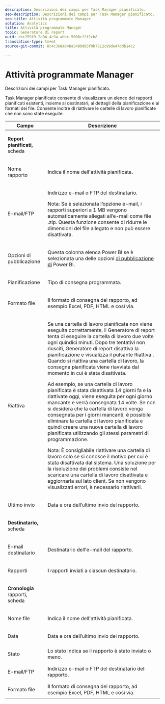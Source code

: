 ```yaml
---
description: Descrizioni dei campi per Task Manager pianificato.
seo-description: Descrizioni dei campi per Task Manager pianificato.
seo-title: Attività programmate Manager
solution: Analytics
title: Attività programmate Manager
topic: Generatore di report
uuid: dec259f0-2a04-4c94-abbc-5008cf2f1cb8
translation-type: tm+mt
source-git-commit: 8c4c368a84ba5499d85f0b7512c99de47ddb14c2

---
```



# Attività programmate Manager

Descrizioni dei campi per Task Manager pianificato.

Task Manager pianificato consente di visualizzare un elenco dei rapporti pianificati esistenti, insieme ai destinatari, ai dettagli della pianificazione e ai formati dei file. Consente inoltre di riattivare le cartelle di lavoro pianificate che non sono state eseguite.

<table id="table_21B07A0B5F1D4435A4E882E45A7A6B6E"> 
 <thead> 
  <tr> 
   <th colname="col1" class="entry"> Campo </th> 
   <th colname="col2" class="entry"> Descrizione </th> 
  </tr> 
 </thead>
 <tbody> 
  <tr> 
   <td colname="col1"> <p><b>Report pianificati, </b>scheda </p> </td> 
   <td colname="col2"> </td> 
  </tr> 
  <tr> 
   <td colname="col1"> <p>Nome rapporto </p> </td> 
   <td colname="col2"> <p>Indica il nome dell'attività pianificata. </p> </td> 
  </tr> 
  <tr> 
   <td colname="col1"> <p> E-mail/FTP </p> </td> 
   <td colname="col2"> <p>Indirizzo e-mail o FTP del destinatario. </p> <p>Nota:  Se è selezionata l’opzione e-mail, i rapporti superiori a 1 MB vengono automaticamente allegati all’e-mail come file .zip. Questa funzione consente di ridurre le dimensioni del file allegato e non può essere disattivata. </p> </td> 
  </tr> 
  <tr> 
   <td colname="col1"> <p>Opzioni di pubblicazione </p> </td> 
   <td colname="col2"> <p>Questa colonna elenca Power BI se è selezionata una delle opzioni <a href="/help/analyze/report-builder/c-publish-power-bi/integration-power-bi.md"  > di pubblicazione di</a> Power BI. </p> </td> 
  </tr> 
  <tr> 
   <td colname="col1"> <p>Pianificazione </p> </td> 
   <td colname="col2"> <p>Tipo di consegna programmata. </p> </td> 
  </tr> 
  <tr> 
   <td colname="col1"> <p> Formato file </p> </td> 
   <td colname="col2"> <p> Il formato di consegna del rapporto, ad esempio Excel, PDF, HTML e così via. </p> </td> 
  </tr> 
  <tr> 
   <td colname="col1"> <p>Riattiva </p> </td> 
   <td colname="col2"> <p>Se una cartella di lavoro pianificata non viene eseguita correttamente, il Generatore di report tenta di eseguire la cartella di lavoro due volte ogni quindici minuti. Dopo tre tentativi non riusciti, Generatore di report disattiva la pianificazione e visualizza il pulsante <span class="wintitle"> Riattiva</span> . Quando si riattiva una cartella di lavoro, la consegna pianificata viene riavviata dal momento in cui è stata disattivata. </p> <p>Ad esempio, se una cartella di lavoro pianificata è stata disattivata 14 giorni fa e la riattivate oggi, viene eseguita per ogni giorno mancante e verrà consegnata 14 volte. Se non si desidera che la cartella di lavoro venga consegnata per i giorni mancanti, è possibile eliminare la cartella di lavoro pianificata e quindi creare una nuova cartella di lavoro pianificata utilizzando gli stessi parametri di programmazione. </p> <p> <p>Nota:  È consigliabile riattivare una cartella di lavoro solo se si conosce il motivo per cui è stata disattivata dal sistema. Una soluzione per la risoluzione dei problemi consiste nel scaricare una cartella di lavoro disattivata e aggiornarla sul lato client. Se non vengono visualizzati errori, è necessario riattivarli. </p> </p> </td> 
  </tr> 
  <tr> 
   <td colname="col1"> <p>Ultimo invio </p> </td> 
   <td colname="col2"> <p>Data e ora dell’ultimo invio del rapporto. </p> </td> 
  </tr> 
  <tr> 
   <td colname="col1"> <p><b>Destinatario, </b>scheda </p> </td> 
   <td colname="col2"> </td> 
  </tr> 
  <tr> 
   <td colname="col1"> <p>E-mail destinatario </p> </td> 
   <td colname="col2"> Destinatario dell'e-mail del rapporto. </td> 
  </tr> 
  <tr> 
   <td colname="col1"> <p>Rapporti </p> </td> 
   <td colname="col2"> I rapporti inviati a ciascun destinatario. </td> 
  </tr> 
  <tr> 
   <td colname="col1"> <p><b>Cronologia</b> rapporti, scheda </p> </td> 
   <td colname="col2"> </td> 
  </tr> 
  <tr> 
   <td colname="col1"> <p>Nome file </p> </td> 
   <td colname="col2"> Indica il nome dell'attività pianificata. </td> 
  </tr> 
  <tr> 
   <td colname="col1"> <p>Data </p> </td> 
   <td colname="col2"> Data e ora dell’ultimo invio del rapporto. </td> 
  </tr> 
  <tr> 
   <td colname="col1"> <p>Stato </p> </td> 
   <td colname="col2"> Lo stato indica se il rapporto è stato inviato o meno. </td> 
  </tr> 
  <tr> 
   <td colname="col1"> <p>E-mail/FTP </p> </td> 
   <td colname="col2"> Indirizzo e-mail o FTP del destinatario del rapporto. </td> 
  </tr> 
  <tr> 
   <td colname="col1"> <p>Formato file </p> </td> 
   <td colname="col2"> Il formato di consegna del rapporto, ad esempio Excel, PDF, HTML e così via. </td> 
  </tr> 
 </tbody> 
</table>
